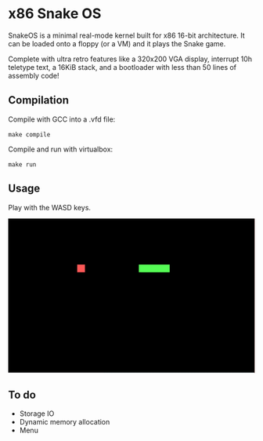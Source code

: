 # x86 Snake OS

SnakeOS is a minimal real-mode kernel built for x86 16-bit architecture. It can be loaded onto a floppy (or a VM) and it plays the Snake game.

Complete with ultra retro features like a 320x200 VGA display, interrupt 10h teletype text, a 16KiB stack, and a bootloader with less than 50 lines of assembly code!

## Compilation
Compile with GCC into a .vfd file:
```
make compile
```
Compile and run with virtualbox:
```
make run
```

## Usage
Play with the WASD keys.

![Snake GIF](demo.gif)

## To do
* Storage IO
* Dynamic memory allocation
* Menu
